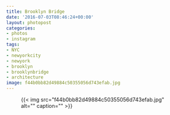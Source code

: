 ```yaml
---
title: Brooklyn Bridge
date: '2016-07-03T08:46:24+00:00'
layout: photopost
categories:
- photos
- instagram
tags:
- NYC
- newyorkcity
- newyork
- brooklyn
- brooklynbridge
- architecture
image: f44b0bb82d49884c50355056d743efab.jpg
---
```


<figure class="photo photo--square">
  {{< img src="f44b0bb82d49884c50355056d743efab.jpg" alt="" caption="" >}}

</figure>




